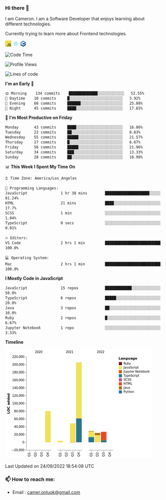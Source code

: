 ### Hi there 👋

I am Cameron. I am a Software Developer that enjoys learning about different technologies.

Currently trying to learn more about Frontend technologies.


<code><img height="20" src="https://raw.githubusercontent.com/github/explore/80688e429a7d4ef2fca1e82350fe8e3517d3494d/topics/javascript/javascript.png"></code>
<code><img height="20" src="https://raw.githubusercontent.com/github/explore/80688e429a7d4ef2fca1e82350fe8e3517d3494d/topics/react/react.png"></code>
<code><img height="20" src="https://raw.githubusercontent.com/github/explore/80688e429a7d4ef2fca1e82350fe8e3517d3494d/topics/cpp/cpp.png"></code>



<!--START_SECTION:waka-->
![Code Time](http://img.shields.io/badge/Code%20Time-514%20hrs%2013%20mins-blue)

![Profile Views](http://img.shields.io/badge/Profile%20Views-0-blue)

![Lines of code](https://img.shields.io/badge/From%20Hello%20World%20I%27ve%20Written-418%20Thousand%20lines%20of%20code-blue)

**I'm an Early 🐤** 

```text
🌞 Morning    134 commits    █████████████░░░░░░░░░░░░   52.55% 
🌆 Daytime    10 commits     █░░░░░░░░░░░░░░░░░░░░░░░░   3.92% 
🌃 Evening    66 commits     ██████░░░░░░░░░░░░░░░░░░░   25.88% 
🌙 Night      45 commits     ████░░░░░░░░░░░░░░░░░░░░░   17.65%

```
📅 **I'm Most Productive on Friday** 

```text
Monday       43 commits     ████░░░░░░░░░░░░░░░░░░░░░   16.86% 
Tuesday      22 commits     ██░░░░░░░░░░░░░░░░░░░░░░░   8.63% 
Wednesday    55 commits     █████░░░░░░░░░░░░░░░░░░░░   21.57% 
Thursday     17 commits     █░░░░░░░░░░░░░░░░░░░░░░░░   6.67% 
Friday       56 commits     █████░░░░░░░░░░░░░░░░░░░░   21.96% 
Saturday     34 commits     ███░░░░░░░░░░░░░░░░░░░░░░   13.33% 
Sunday       28 commits     ██░░░░░░░░░░░░░░░░░░░░░░░   10.98%

```


📊 **This Week I Spent My Time On** 

```text
⌚︎ Time Zone: America/Los_Angeles

💬 Programming Languages: 
JavaScript               1 hr 38 mins        ████████████████████░░░░░   81.24% 
HTML                     21 mins             ████░░░░░░░░░░░░░░░░░░░░░   17.7% 
SCSS                     1 min               ░░░░░░░░░░░░░░░░░░░░░░░░░   1.04% 
TypeScript               0 secs              ░░░░░░░░░░░░░░░░░░░░░░░░░   0.01%

🔥 Editors: 
VS Code                  2 hrs 1 min         █████████████████████████   100.0%

💻 Operating System: 
Mac                      2 hrs 1 min         █████████████████████████   100.0%

```

**I Mostly Code in JavaScript** 

```text
JavaScript               15 repos            ████████████░░░░░░░░░░░░░   50.0% 
TypeScript               6 repos             █████░░░░░░░░░░░░░░░░░░░░   20.0% 
Java                     3 repos             ██░░░░░░░░░░░░░░░░░░░░░░░   10.0% 
Ruby                     2 repos             █░░░░░░░░░░░░░░░░░░░░░░░░   6.67% 
Jupyter Notebook         1 repo              ░░░░░░░░░░░░░░░░░░░░░░░░░   3.33%

```


**Timeline**

![Chart not found](https://raw.githubusercontent.com/camer0nluo/camer0nluo/main/charts/bar_graph.png) 


 Last Updated on 24/09/2022 18:54:08 UTC
<!--END_SECTION:waka-->

### 📫 How to reach me:
- Email : camer.onluok@gmail.com

